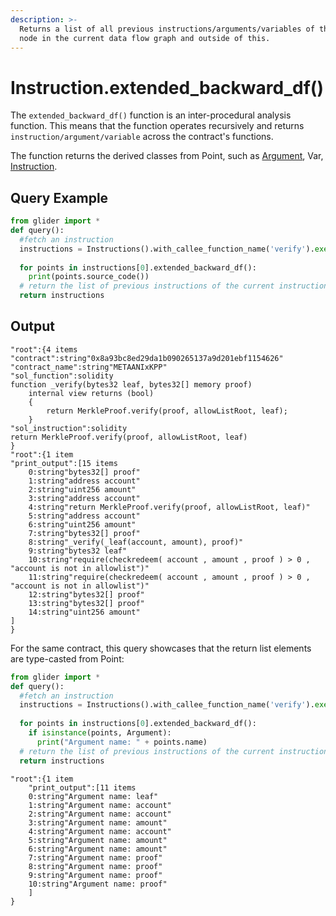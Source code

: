 ```yaml
---
description: >-
  Returns a list of all previous instructions/arguments/variables of the current
  node in the current data flow graph and outside of this.
---
```


# Instruction.extended\_backward\_df()

The `extended_backward_df()` function is an inter-procedural analysis function. This means that the function operates recursively and returns `instruction/argument/variable` across the contract's functions.

The function returns the derived classes from Point, such as [Argument](../argument/), Var, [Instruction](./).

## Query Example

```python
from glider import *
def query():
  #fetch an instruction
  instructions = Instructions().with_callee_function_name('verify').exec(1)
  
  for points in instructions[0].extended_backward_df():
    print(points.source_code())
  # return the list of previous instructions of the current instruction
  return instructions
```

## Output

```solidity
"root":{4 items
"contract":string"0x8a93bc8ed29da1b090265137a9d201ebf1154626"
"contract_name":string"METAANIxKPP"
"sol_function":solidity
function _verify(bytes32 leaf, bytes32[] memory proof)
    internal view returns (bool)
    {
        return MerkleProof.verify(proof, allowListRoot, leaf);
    }
"sol_instruction":solidity
return MerkleProof.verify(proof, allowListRoot, leaf)
}
"root":{1 item
"print_output":[15 items
    0:string"bytes32[] proof"
    1:string"address account"
    2:string"uint256 amount"
    3:string"address account"
    4:string"return MerkleProof.verify(proof, allowListRoot, leaf)"
    5:string"address account"
    6:string"uint256 amount"
    7:string"bytes32[] proof"
    8:string"_verify(_leaf(account, amount), proof)"
    9:string"bytes32 leaf"
    10:string"require(checkredeem( account , amount , proof ) > 0 , "account is not in allowlist")"
    11:string"require(checkredeem( account , amount , proof ) > 0 , "account is not in allowlist")"
    12:string"bytes32[] proof"
    13:string"bytes32[] proof"
    14:string"uint256 amount"
]
}
```

For the same contract, this query showcases that the return list elements are type-casted from Point:

```python
from glider import *
def query():
  #fetch an instruction
  instructions = Instructions().with_callee_function_name('verify').exec(1)
  
  for points in instructions[0].extended_backward_df():
    if isinstance(points, Argument):
      print("Argument name: " + points.name)
  # return the list of previous instructions of the current instruction
  return instructions
```

```solidity
"root":{1 item
    "print_output":[11 items
    0:string"Argument name: leaf"
    1:string"Argument name: account"
    2:string"Argument name: account"
    3:string"Argument name: amount"
    4:string"Argument name: account"
    5:string"Argument name: amount"
    6:string"Argument name: amount"
    7:string"Argument name: proof"
    8:string"Argument name: proof"
    9:string"Argument name: proof"
    10:string"Argument name: proof"
    ]
}
```
